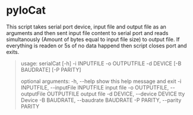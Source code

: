 # pyIoCat
This script takes serial port device, input file and output file as an arguments and then sent input file content to serial port and reads simultanously (Amount of bytes equal to input file size) to output file. If everything is readen or 5s of no data happend then script closes port and exits.

> usage: serialCat [-h] -i INPUTFILE -o OUTPUTFILE -d DEVICE [-B BAUDRATE]
>                 [-P PARITY]
>
> optional arguments:
>  -h, --help            show this help message and exit
>  -i INPUTFILE, --inputFile INPUTFILE
>                        input file
>  -o OUTPUTFILE, --outputFile OUTPUTFILE
>                        output file
>  -d DEVICE, --device DEVICE
>                        tty Device
>  -B BAUDRATE, --baudrate BAUDRATE
>  -P PARITY, --parity PARITY
